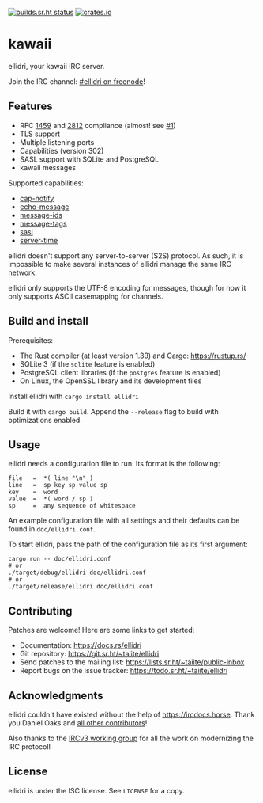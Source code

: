 [![builds.sr.ht status](https://builds.sr.ht/~taiite/ellidri.svg)](https://builds.sr.ht/~taiite/ellidri?)
[![crates.io](https://img.shields.io/crates/v/ellidri.svg)](https://crates.io/crates/ellidri)

# kawaii

ellidri, your kawaii IRC server.

Join the IRC channel: [#ellidri on freenode][irc]!

[irc]: https://webchat.freenode.net/#ellidri


## Features

- RFC [1459][0] and [2812][1] compliance (almost! see [#1][2])
- TLS support
- Multiple listening ports
- Capabilities (version 302)
- SASL support with SQLite and PostgreSQL
- kawaii messages

Supported capabilities:

- [cap-notify](https://ircv3.net/specs/core/capability-negotiation#cap-notify)
- [echo-message](https://ircv3.net/specs/extensions/echo-message-3.2)
- [message-ids](https://ircv3.net/specs/extensions/message-ids)
- [message-tags](https://ircv3.net/specs/extensions/message-tags)
- [sasl](https://ircv3.net/specs/extensions/sasl-3.1)
- [server-time](https://ircv3.net/specs/extensions/server-time-3.2.html)

ellidri doesn't support any server-to-server (S2S) protocol.  As such, it is
impossible to make several instances of ellidri manage the same IRC network.

ellidri only supports the UTF-8 encoding for messages, though for now it only
supports ASCII casemapping for channels.

[0]: https://tools.ietf.org/html/rfc1459
[1]: https://tools.ietf.org/html/rfc2812
[2]: https://todo.sr.ht/~taiite/ellidri/1


## Build and install

Prerequisites:

- The Rust compiler (at least version 1.39) and Cargo: <https://rustup.rs/>
- SQLite 3 (if the `sqlite` feature is enabled)
- PostgreSQL client libraries (if the `postgres` feature is enabled)
- On Linux, the OpenSSL library and its development files

Install ellidri with `cargo install ellidri`

Build it with `cargo build`.  Append the `--release` flag to build with
optimizations enabled.


## Usage

ellidri needs a configuration file to run.  Its format is the following:

```
file   =  *( line "\n" )
line   =  sp key sp value sp
key    =  word
value  =  *( word / sp )
sp     =  any sequence of whitespace
```

An example configuration file with all settings and their defaults can be found
in `doc/ellidri.conf`.

To start ellidri, pass the path of the configuration file as its first argument:

```shell
cargo run -- doc/ellidri.conf
# or
./target/debug/ellidri doc/ellidri.conf
# or
./target/release/ellidri doc/ellidri.conf
```


## Contributing

Patches are welcome!  Here are some links to get started:

- Documentation: <https://docs.rs/ellidri>
- Git repository: <https://git.sr.ht/~taiite/ellidri>
- Send patches to the mailing list: <https://lists.sr.ht/~taiite/public-inbox>
- Report bugs on the issue tracker: <https://todo.sr.ht/~taiite/ellidri>


## Acknowledgments

ellidri couldn't have existed without the help of <https://ircdocs.horse>.
Thank you Daniel Oaks and [all other contributors][ac]!

Also thanks to the [IRCv3 working group][i3] for all the work on modernizing
the IRC protocol!

[ac]: https://github.com/ircdocs/modern-irc/graphs/contributors
[i3]: https://ircv3.net/charter


## License

ellidri is under the ISC license.  See `LICENSE` for a copy.
